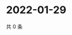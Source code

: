 # 2022-01-29

共 0 条

<!-- BEGIN WEIBO -->
<!-- 最后更新时间 Sat Jan 29 2022 05:00:51 GMT+0800 (China Standard Time) -->

<!-- END WEIBO -->
